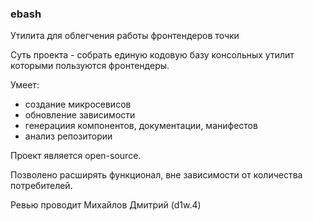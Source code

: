 ### ebash

Утилита для облегчения работы фронтендеров точки 

Суть проекта - собрать единую кодовую базу консольных утилит которыми пользуются фронтендеры.

Умеет:
- создание микросевисов 
- обновление зависимости 
- генерациия компонентов, документации, манифестов
- анализ репозитории 


Проект является open-source.

Позволено расширять функционал, вне зависимости от количества потребителей.
 
Ревью проводит Михайлов Дмитрий (d1w.4)
